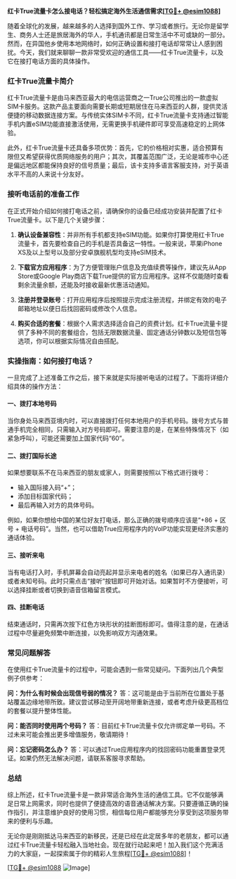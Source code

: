 **红卡True流量卡怎么接电话？轻松搞定海外生活通信需求[[TG💪+ @esim1088](https://t.me/s/esim1088)]**

随着全球化的发展，越来越多的人选择到国外工作、学习或者旅行。无论你是留学生、商务人士还是旅居海外的华人，手机通讯都是日常生活中不可或缺的一部分。然而，在异国他乡使用本地网络时，如何正确设置和接打电话却常常让人感到困扰。今天，我们就来聊聊一款非常受欢迎的通信工具——红卡True流量卡，以及它在接打电话方面的具体操作。

### 红卡True流量卡简介

红卡True流量卡是由马来西亚最大的电信运营商之一True公司推出的一款虚拟SIM卡服务。这款产品主要面向需要长期或短期居住在马来西亚的人群，提供灵活便捷的移动数据连接方案。与传统实体SIM卡不同，红卡True流量卡支持通过智能手机内置eSIM功能直接激活使用，无需更换手机硬件即可享受高速稳定的上网体验。

此外，红卡True流量卡还具备多项优势：首先，它的价格相对实惠，适合预算有限但又希望获得优质网络服务的用户；其次，其覆盖范围广泛，无论是城市中心还是偏远地区都能保持良好的信号质量；最后，该卡支持多语言客服支持，对于英语水平不高的人来说十分友好。

### 接听电话前的准备工作

在正式开始介绍如何接打电话之前，请确保你的设备已经成功安装并配置了红卡True流量卡。以下是几个关键步骤：

1. **确认设备兼容性**：并非所有手机都支持eSIM功能。如果你打算使用红卡True流量卡，首先要检查自己的手机是否具备这一特性。一般来说，苹果iPhone XS及以上型号以及部分安卓旗舰机型均支持eSIM技术。
   
2. **下载官方应用程序**：为了方便管理账户信息及充值续费等操作，建议先从App Store或Google Play商店下载True提供的官方应用程序。这样不仅能随时查看剩余流量余额，还能及时接收最新优惠活动通知。

3. **注册并登录账号**：打开应用程序后按照提示完成注册流程，并绑定有效的电子邮箱地址以便日后找回密码或修改个人信息。

4. **购买合适的套餐**：根据个人需求选择适合自己的资费计划。红卡True流量卡提供了多种不同的套餐组合，包括无限数据流量、固定通话分钟数以及短信包等选项，你可以根据实际情况自由搭配。

### 实操指南：如何接打电话？

一旦完成了上述准备工作之后，接下来就是实际接听电话的过程了。下面将详细介绍具体的操作方法：

#### 一、拨打本地号码

当你身处马来西亚境内时，可以直接拨打任何本地用户的手机号码。拨号方式与普通手机完全相同，只需输入对方号码即可。需要注意的是，在某些特殊情况下（如紧急呼叫），可能还需要加上国家代码“60”。

#### 二、拨打国际长途

如果想要联系不在马来西亚的朋友或家人，则需要按照以下格式进行拨号：
- 输入国际接入码“+”；
- 添加目标国家代码；
- 最后再输入对方的具体号码。

例如，如果你想给中国的某位好友打电话，那么正确的拨号顺序应该是“+86 + 区号 + 电话号码”。当然，也可以借助True应用程序内的VoIP功能实现更经济实惠的通话体验。

#### 三、接听来电

当有电话打入时，手机屏幕会自动亮起并显示来电者的姓名（如果已存入通讯录）或者未知号码。此时只需点击“接听”按钮即可开始对话。如果暂时不方便接听，可以选择挂断或者切换到语音信箱留言模式。

#### 四、挂断电话

结束通话时，只需再次按下红色方块形状的挂断图标即可。值得注意的是，在通话过程中尽量避免频繁中断连接，以免影响双方沟通效果。

### 常见问题解答

在使用红卡True流量卡的过程中，可能会遇到一些常见疑问。下面列出几个典型例子供参考：

**问：为什么有时候会出现信号弱的情况？**
答：这可能是由于当前所在位置处于基站覆盖边缘地带所致。建议尝试移动至开阔地带重新连接，或者考虑升级更高档位的套餐以提升整体性能。

**问：能否同时使用两个号码？**
答：目前红卡True流量卡仅允许绑定单一号码。不过未来可能会推出更多增值服务，敬请期待！

**问：忘记密码怎么办？**
答：可以通过True应用程序内的找回密码功能重置登录凭证。如果仍然无法解决问题，请联系客服寻求帮助。

### 总结

综上所述，红卡True流量卡是一款非常适合海外生活的通信工具。它不仅能够满足日常上网需求，同时也提供了便捷高效的语音通话解决方案。只要遵循正确的操作指引，并注意维护良好的使用习惯，相信每位用户都能够充分享受到这项服务带来的便利与乐趣。

无论你是刚刚抵达马来西亚的新移民，还是已经在此定居多年的老朋友，都可以通过红卡True流量卡轻松融入当地社会。现在就行动起来吧！加入我们这个充满活力的大家庭，一起探索属于你的精彩人生旅程[[TG💪+ @esim1088](https://t.me/s/esim1088)]！

[[TG💪+ @esim1088](https://t.me/s/esim1088) ![Image](https://i.postimg.cc/4NQfJmqS/Snipaste-2025-05-13-00-14-12.png)]